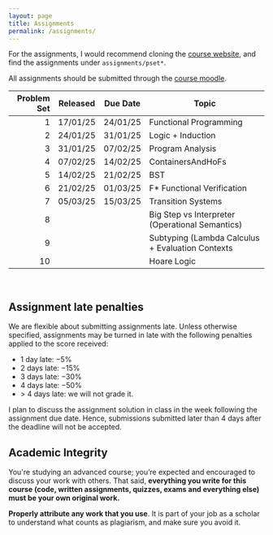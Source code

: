```yaml
---
layout: page
title: Assignments
permalink: /assignments/
---
```


For the assignments, I would recommend cloning the [course
website](https://github.com/kayceesrk/cs6225_s25_iitm), and find the assignments
under `assignments/pset*`. 

All assignments should be submitted through the [course
moodle](). 

| Problem Set | Released | Due Date | Topic |
|------------:|----------|----------|-------|
| 1 | 17/01/25 | 24/01/25 | Functional Programming |
| 2 | 24/01/25 | 31/01/25 | Logic + Induction |
| 3 | 31/01/25 | 07/02/25 | Program Analysis |
| 4 | 07/02/25 | 14/02/25 | ContainersAndHoFs |
| 5 | 14/02/25 | 21/02/25 | BST |
| 6 | 21/02/25 | 01/03/25 | F* Functional Verification |
| 7 | 05/03/25 | 15/03/25 | Transition Systems |
| 8 | | | Big Step vs Interpreter (Operational Semantics) | 
| 9 | | | Subtyping (Lambda Calculus + Evaluation Contexts |
| 10 | | | Hoare Logic |

<br/>

## Assignment late penalties

We are flexible about submitting assignments late. Unless otherwise specified,
assignments may be turned in late with the following penalties applied to the
score received:

* 1 day late: −5%
* 2 days late: −15%
* 3 days late: −30%
* 4 days late: −50%
* &gt; 4 days late: we will not grade it. 

I plan to discuss the assignment solution in class in the week following the
assignment due date. Hence, submissions submitted later than 4 days after the
deadline will not be accepted. 

## Academic Integrity

You're studying an advanced course; you’re expected and encouraged to discuss
your work with others. That said, **everything you write for this course (code,
written assignments, quizzes, exams and everything else) must be your own
original work.**

**Properly attribute any work that you use**. It is part of your job as a
scholar to understand what counts as plagiarism, and make sure you avoid it.
